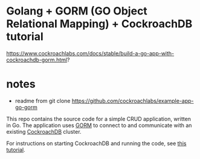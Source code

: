 # Golang + GORM (GO Object Relational Mapping) + CockroachDB tutorial

https://www.cockroachlabs.com/docs/stable/build-a-go-app-with-cockroachdb-gorm.html?

# notes

- readme from git clone https://github.com/cockroachlabs/example-app-go-gorm

This repo contains the source code for a simple CRUD application, written in Go. The application uses [GORM](https://gorm.io/) to connect to and communicate with an existing [CockroachDB](https://www.cockroachlabs.com/docs/stable/) cluster.

For instructions on starting CockroachDB and running the code, see [this tutorial](https://www.cockroachlabs.com/docs/stable/build-a-go-app-with-cockroachdb-gorm.html).
